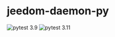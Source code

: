# jeedom-daemon-py

![pytest 3.9](https://github.com/Mips2648/jeedom-daemon-py/actions/workflows/pytest-3.9.yml/badge.svg)
![pytest 3.11](https://github.com/Mips2648/jeedom-daemon-py/actions/workflows/pytest-3.11.yml/badge.svg)
